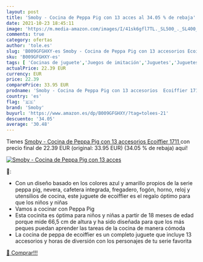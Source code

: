 ```yaml
---
layout: post
title: 'Smoby - Cocina de Peppa Pig con 13 acces al 34.05 % de rebaja'
date: 2021-10-23 18:45:11
image: 'https://m.media-amazon.com/images/I/41sk6gfl7TL._SL500_._SL400_.jpg'
comments: true
category: ofertas
author: 'tole.es'
slug: 'B009GFGHXY-es Smoby - Cocina de Peppa Pig con 13 accesorios Ecoiffier 1711'
sku: 'B009GFGHXY-es'
tags: [ 'Cocinas de juguete','Juegos de imitación','Juguetes','Juguetes de cocina','Juguetes y juegos','peppa','pig','smoby', ]
actualPrice: 22.39 EUR
currency: EUR
price: 22.39
comparePrice: 33.95 EUR
prodname: 'Smoby - Cocina de Peppa Pig con 13 accesorios  Ecoiffier 1711 '
country: 'es'
flag: '🇪🇸'
brand: 'Smoby'
buyurl: 'https://www.amazon.es/dp/B009GFGHXY/?tag=tolees-21'
descuento: '34.05'
average: '30.48'
---
```


Tienes [Smoby - Cocina de Peppa Pig con 13 accesorios  Ecoiffier 1711 ](https://www.amazon.es/dp/B009GFGHXY/?tag=tolees-21) con precio final de  22.39 EUR (original: 33.95 EUR) (34.05 %  de rebaja) aqui!

[![Smoby - Cocina de Peppa Pig con 13 acces](https://m.media-amazon.com/images/I/41sk6gfl7TL._SL500_._SL400_.jpg)](https://www.amazon.es/dp/B009GFGHXY/?tag=tolees-21)

🔎:

- Con un diseño basado en los colores azul y amarillo propios de la serie peppa pig, nevera, cafetera integrada, fregadero, fogón, horno, reloj y utensilios de cocina, este juguete de ecoiffier es el regalo óptimo para que los niños y niñas
- Vamos a cocinar con Peppa Pig
- Esta cocinita es óptima para niños y niñas a partir de 18 meses de edad porque mide 66,5 cm de altura y ha sido diseñada para que los más peques puedan aprender las tareas de la cocina de manera cómoda
- La cocina de peppa de ecoiffier es un completo juguete que incluye 13 accesorios y horas de diversión con los personajes de tu serie favorita

[🛒 Comprar!!!](https://www.amazon.es/dp/B009GFGHXY/?tag=tolees-21)
